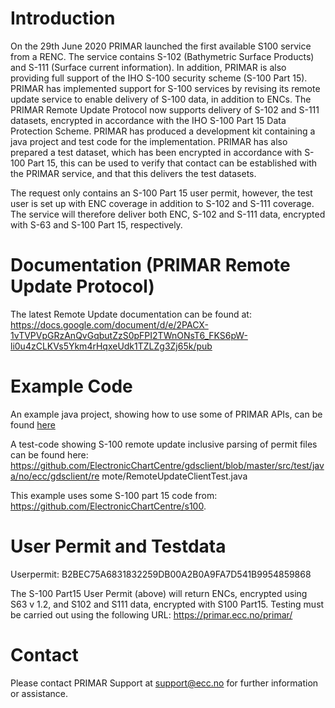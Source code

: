 # Introduction #

On the 29th June 2020 PRIMAR launched the first available S100 service from a RENC. The service contains S-102 (Bathymetric Surface Products) and S-111 (Surface current information). In addition, PRIMAR is also providing full support of the IHO S-100 security scheme (S-100 Part 15).
PRIMAR has implemented support for S-100 services by revising its remote update service to enable delivery of S-100 data, in addition to ENCs. The PRIMAR Remote Update Protocol now supports delivery of S-102 and S-111 datasets, encrypted in accordance with the IHO S-100 Part 15 Data Protection Scheme. PRIMAR has produced a development kit containing a java project and test code for the implementation. PRIMAR has also prepared a test dataset, which has been encrypted in accordance with S-100 Part 15, this can be used to verify that contact can be established with the PRIMAR service, and that this delivers the test datasets.

The request only contains an S-100 Part 15 user permit, however, the test user is set up with ENC coverage in addition to S-102 and S-111 coverage. The service will therefore deliver both ENC, S-102 and S-111 data, encrypted with S-63 and S-100 Part 15, respectively.

# Documentation (PRIMAR Remote Update Protocol) #
The latest Remote Update documentation can be found at:
https://docs.google.com/document/d/e/2PACX-1vTVPVpGRzAnQvGqbutZzS0pFPI2TWnONsT6_FKS6pW-li0u4zCLKVs5Ykm4rHqxeUdk1TZLZg3Zj65k/pub

# Example Code #
An example java project, showing how to use some of PRIMAR APIs, can be found [here](https://github.com/ElectronicChartCentre/gdsclient)

A test-code showing S-100 remote update inclusive parsing of permit files can be found here:
https://github.com/ElectronicChartCentre/gdsclient/blob/master/src/test/java/no/ecc/gdsclient/re mote/RemoteUpdateClientTest.java

This example uses some S-100 part 15 code from: https://github.com/ElectronicChartCentre/s100.

# User Permit and Testdata #
Userpermit: B2BEC75A6831832259DB00A2B0A9FA7D541B9954859868

The S-100 Part15 User Permit (above) will return ENCs, encrypted using S63 v 1.2, and S102 and S111 data, encrypted with S100 Part15.
Testing must be carried out using the following URL: https://primar.ecc.no/primar/

# Contact #
Please contact PRIMAR Support at support@ecc.no for further information or assistance.
